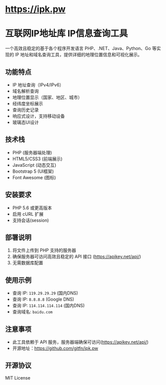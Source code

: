# https://ipk.pw
# 互联网IP地址库 IP信息查询工具

一个高效且稳定的基于各个程序开发语言 PHP、.NET、Java、Python、Go 等实现的 IP 地址和域名查询工具，提供详细的地理位置信息和可视化展示。

## 功能特点

- IP 地址查询（IPv4/IPv6）
- 域名解析查询
- 地理位置显示（国家、地区、城市）
- 经纬度坐标展示
- 查询历史记录
- 响应式设计，支持移动设备
- 玻璃态UI设计

## 技术栈

- PHP (服务器端处理)
- HTML5/CSS3 (前端展示)
- JavaScript (动态交互)
- Bootstrap 5 (UI框架)
- Font Awesome (图标)

## 安装要求

- PHP 5.6 或更高版本
- 启用 cURL 扩展
- 支持会话(session)

## 部署说明

1. 将文件上传到 PHP 支持的服务器
2. 确保服务器可访问高效且稳定的 API 接口 (https://apikey.net/api/)
3. 无需数据库配置

## 使用示例

- 查询 IP: `119.29.29.29` (国内DNS)
- 查询 IP: `8.8.8.8` (Google DNS)
- 查询 IP: `114.114.114.114` (国内DNS)
- 查询域名: `baidu.com`

## 注意事项

- 此工具依赖于 API 服务，服务器端确保可访问(https://apikey.net/api/)
- 开源地址：https://github.com/gitfn/ipk.pw

## 开源协议
MIT License
